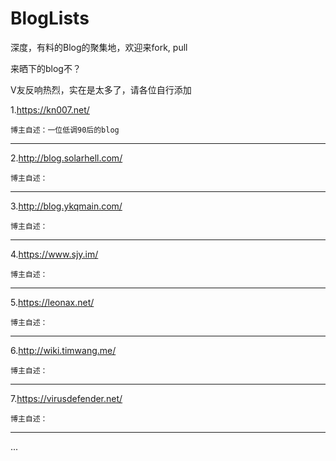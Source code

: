 # BlogLists

深度，有料的Blog的聚集地，欢迎来fork, pull

来晒下的blog不？


V友反响热烈，实在是太多了，请各位自行添加


1.<https://kn007.net/>

```
博主自述：一位低调90后的blog
```
---

2.<http://blog.solarhell.com/>

```
博主自述：
```

---

3.<http://blog.ykqmain.com/>

```
博主自述：
```

---

4.<https://www.sjy.im/>

```
博主自述：
```

---

5.<https://leonax.net/>

```
博主自述：
```

---

6.<http://wiki.timwang.me/>

```
博主自述：
```

---

7.<https://virusdefender.net/>

```
博主自述：
```

---
...



